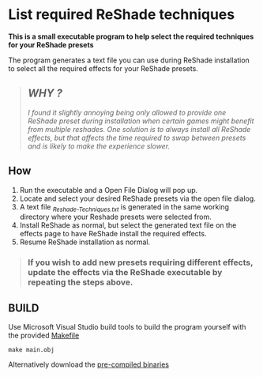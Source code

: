 # List required ReShade techniques

**This is a small executable program to help select the required techniques for your ReShade presets**

The program generates a text file you can use during ReShade installation to select all the required effects for your ReShade presets.

> ## *WHY ?*
> *I found it slightly annoying being only allowed to provide one ReShade preset during installation when certain games might benefit from multiple reshades. One solution is to always install all ReShade effects, but that affects the time required to swap between presets and is likely to make the experience slower.*



## How
1. Run the executable and a Open File Dialog will pop up.
2. Locate and select your desired ReShade presets via the open file dialog.
3. A text file <sub>*Reshade-Techniques.txt*</sub> is generated in the same working directory where your Reshade presets were selected from.
4. Install ReShade as normal, but select the generated text file on the effects page to have ReShade install the required effects.
5. Resume ReShade installation as normal.

> ### If you wish to add new presets requiring different effects, update the effects via the ReShade executable by repeating the steps above.

## BUILD
Use Microsoft Visual Studio build tools to build the program yourself with the provided [Makefile](Makefile)
```make
make main.obj
```
Alternatively download the [pre-compiled binaries](https://github.com/vegartot/reshade-techniques-selector/releases)
